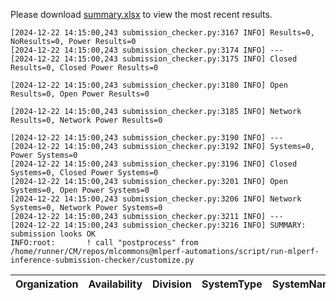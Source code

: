 Please download [summary.xlsx](summary.xlsx) to view the most recent results. 
 ```
[2024-12-22 14:15:00,243 submission_checker.py:3167 INFO] Results=0, NoResults=0, Power Results=0
[2024-12-22 14:15:00,243 submission_checker.py:3174 INFO] ---
[2024-12-22 14:15:00,243 submission_checker.py:3175 INFO] Closed Results=0, Closed Power Results=0

[2024-12-22 14:15:00,243 submission_checker.py:3180 INFO] Open Results=0, Open Power Results=0

[2024-12-22 14:15:00,243 submission_checker.py:3185 INFO] Network Results=0, Network Power Results=0

[2024-12-22 14:15:00,243 submission_checker.py:3190 INFO] ---
[2024-12-22 14:15:00,243 submission_checker.py:3192 INFO] Systems=0, Power Systems=0
[2024-12-22 14:15:00,243 submission_checker.py:3196 INFO] Closed Systems=0, Closed Power Systems=0
[2024-12-22 14:15:00,243 submission_checker.py:3201 INFO] Open Systems=0, Open Power Systems=0
[2024-12-22 14:15:00,243 submission_checker.py:3206 INFO] Network Systems=0, Network Power Systems=0
[2024-12-22 14:15:00,243 submission_checker.py:3211 INFO] ---
[2024-12-22 14:15:00,243 submission_checker.py:3216 INFO] SUMMARY: submission looks OK
INFO:root:       ! call "postprocess" from /home/runner/CM/repos/mlcommons@mlperf-automations/script/run-mlperf-inference-submission-checker/customize.py

```

| Organization   | Availability   | Division   | SystemType   | SystemName   | Platform   | Model   | MlperfModel   | Scenario   | Result   | Accuracy   | number_of_nodes   | host_processor_model_name   | host_processors_per_node   | host_processor_core_count   | accelerator_model_name   | accelerators_per_node   | Location   | framework   | operating_system   | notes   | compliance   | errors   | version   | inferred   | has_power   | Units   | weight_data_types   |
|----------------|----------------|------------|--------------|--------------|------------|---------|---------------|------------|----------|------------|-------------------|-----------------------------|----------------------------|-----------------------------|--------------------------|-------------------------|------------|-------------|--------------------|---------|--------------|----------|-----------|------------|-------------|---------|---------------------|